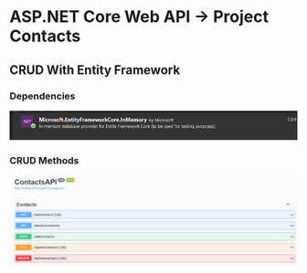 # ASP.NET Core Web API -> Project Contacts
## CRUD With Entity Framework
### Dependencies
![Packed](packed.png)
### CRUD Methods
![CRUD](CRUD.png)



